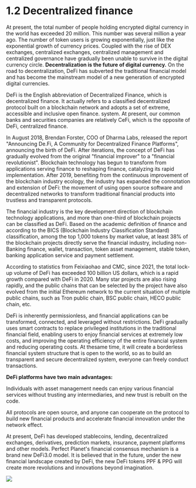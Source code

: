 # 1.2 Decentralized finance

At present, the total number of people holding encrypted digital currency in the world has exceeded 20 million. This number was several million a year ago. The number of token users is growing exponentially, just like the exponential growth of currency prices. Coupled with the rise of DEX exchanges, centralized exchanges, centralized management and centralized governance have gradually been unable to survive in the digital currency circle. **Decentralization is the future of digital currency.** On the road to decentralization, DeFi has subverted the traditional financial model and has become the mainstream model of a new generation of encrypted digital currencies.

DeFi is the English abbreviation of Decentralized Finance, which is decentralized finance. It actually refers to a classified decentralized protocol built on a blockchain network and adopts a set of extreme, accessible and inclusive open finance. system. At present, our common banks and securities companies are relatively CeFi, which is the opposite of DeFi, centralized finance.

In August 2018, Brendan Forster, COO of Dharma Labs, released the report "Announcing De.Fi, A Community for Decentralized Finance Platforms", announcing the birth of DeFi. After iterations, the concept of DeFi has gradually evolved from the original "financial improver" to a "financial revolutionist". Blockchain technology has begun to transform from applications serving finance to reshaping finance, catalyzing its rapid implementation. After 2019, benefiting from the continuous improvement of the blockchain industry ecology, the industry has expanded the connotation and extension of DeFi: the movement of using open source software and decentralized networks to transform traditional financial products into trustless and transparent protocols.

The financial industry is the key development direction of blockchain technology applications, and more than one-third of blockchain projects can be classified as DeFi. Based on the academic definition of finance and according to the BICS (Blockchain Industry Classification Standard) classification, among the top 1,000 tokens by market value, at least 38% of the blockchain projects directly serve the financial industry, including non- Banking finance, wallet, transaction, token asset management, stable token, banking application service and payment settlement.

According to statistics from Feixiaohao and CMC, since 2021, the total lock-up volume of DeFi has exceeded 100 billion US dollars, which is a rapid growth compared with DeFi in 2020. Many star projects are also rising rapidly, and the public chains that can be selected by the project have also evolved from the initial Ethereum network to the current situation of multiple public chains, such as Tron public chain, BSC public chain, HECO public chain, etc.

DeFi is inherently permissionless, and financial applications can be transformed, connected, and leveraged without restrictions. DeFi gradually uses smart contracts to replace privileged institutions in the traditional financial field, enabling users to enjoy financial services at extremely low costs, and improving the operating efficiency of the entire financial system and reducing operating costs. At thesame time, it will create a borderless financial system structure that is open to the world, so as to build an transparent and secure decentralized system, everyone can freely conduct transactions.

**DeFi platforms have two main advantages:**

Individuals with asset management needs can enjoy various financial services without trusting any intermediaries, and new trust is rebuilt on the code.

All protocols are open source, and anyone can cooperate on the protocol to build new financial products and accelerate financial innovation under the network effect.

At present, DeFi has developed stablecoins, lending, decentralized exchanges, derivatives, prediction markets, insurance, payment platforms and other models. Perfect Planet's financial consensus mechanism is a brand new DeFi3.0 model. It is believed that in the future, under the new financial landscape created by DeFi, the new DeFi tokens PPF & PPG will create more revolutions and innovations beyond imagination.

![](<../../.gitbook/assets/image (2).png>)
